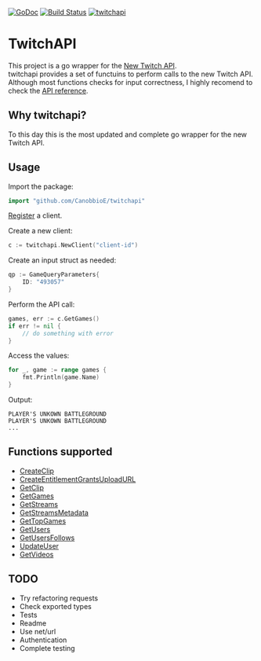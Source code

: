[![GoDoc](https://godoc.org/github.com/CanobbioE/twitchapi?status.png)](https://godoc.org/github.com/CanobbioE/twitchapi)
[![Build Status]()]()
[![twitchapi](https://gocover.io/_badge/github.com/CanobbioE/twitchapi)](http://gocover.io/github.com/CanobbioE/twitchapi)
# TwitchAPI
This project is a go wrapper for the [New Twitch API](https://dev.twitch.tv/docs/api).  
twitchapi provides a set of functuins to perform calls to the new Twitch API.  
Although most functions checks for input correctness, I highly recomend to check the [API reference](https://dev.twitch.tv/docs/api/reference).

## Why twitchapi?
To this day this is the most updated and complete go wrapper for the new Twitch API.

## Usage
Import the package:
```go
import "github.com/CanobbioE/twitchapi"
```

[Register](https://dev.twitch.tv/docs/authentication#registration) a client.

Create a new client:
```go
c := twitchapi.NewClient("client-id")
```

Create an input struct as needed:
```go
qp := GameQueryParameters{
	ID: "493057"
}
```

Perform the API call:
```go
games, err := c.GetGames()
if err != nil {
	// do something with error
}
```

Access the values:
```go
for _, game := range games {
	fmt.Println(game.Name)
}
```
Output:
```
PLAYER'S UNKOWN BATTLEGROUND
PLAYER'S UNKOWN BATTLEGROUND
...
```


## Functions supported
- [CreateClip](https://dev.twitch.tv/docs/api/reference#create-clip) 
- [CreateEntitlementGrantsUploadURL](https://dev.twitch.tv/docs/api/reference#create-entitlement-grants-upload-url)
- [GetClip](https://dev.twitch.tv/docs/api/reference#get-clip)
- [GetGames](https://dev.twitch.tv/docs/api/reference#get-clip)
- [GetStreams](https://dev.twitch.tv/docs/api/reference#get-streams)
- [GetStreamsMetadata](https://dev.twitch.tv/docs/api/reference#get-streams-metadata)
- [GetTopGames](https://dev.twitch.tv/docs/api/reference#get-top-games)
- [GetUsers](https://dev.twitch.tv/docs/api/reference#get-users)
- [GetUsersFollows](https://dev.twitch.tv/docs/api/reference#get-users-follows)
- [UpdateUser](https://dev.twitch.tv/docs/api/reference#update-user)
- [GetVideos](https://dev.twitch.tv/docs/api/reference#get-videos)

## TODO
- Try refactoring requests
- Check exported types
- Tests
- Readme
- Use net/url
- Authentication
- Complete testing
